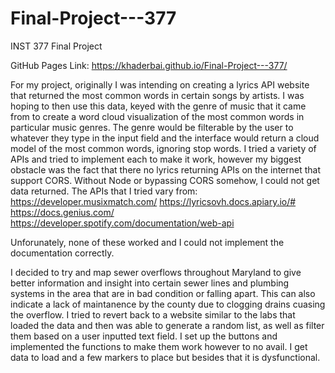 # Final-Project---377
INST 377 Final Project

GitHub Pages Link: https://khaderbai.github.io/Final-Project---377/

For my project, originally I was intending on creating a lyrics API website that returned the most common words in certain songs by artists. I was hoping to then use this data, keyed with the genre of music that it came from to create a word cloud visualization of the most common words in particular music genres. The genre would be filterable by the user to whatever they type in the input field and the interface would return a cloud model of the most common words, ignoring stop words. I tried a variety of APIs and tried to implement each to make it work, however my biggest obstacle was the fact that there no lyrics returning APIs on the internet that support CORS. Without Node or bypassing CORS somehow, I could not get data returned.
  The APIs that I tried vary from:
  https://developer.musixmatch.com/
  https://lyricsovh.docs.apiary.io/#
  https://docs.genius.com/
  https://developer.spotify.com/documentation/web-api
  
Unforunately, none of these worked and I could not implement the documentation correctly.

  I decided to try and map sewer overflows throughout Maryland to give better information and insight into certain sewer lines and plumbing systems in the area that are in bad condition or falling apart. This can also indicate a lack of maintanence by the county due to clogging drains cuasing the overflow. I tried to revert back to a website similar to the labs that loaded the data and then was able to generate a random list, as well as filter them based on a user inputted text field. I set up the buttons and implemented the functions to make them work however to no avail. I get data to load and a few markers to place but besides that it is dysfunctional. 
